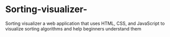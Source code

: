 # Sorting-visualizer-
Sorting visualizer a web application that uses HTML, CSS, and JavaScript to visualize sorting algorithms and help beginners understand them
